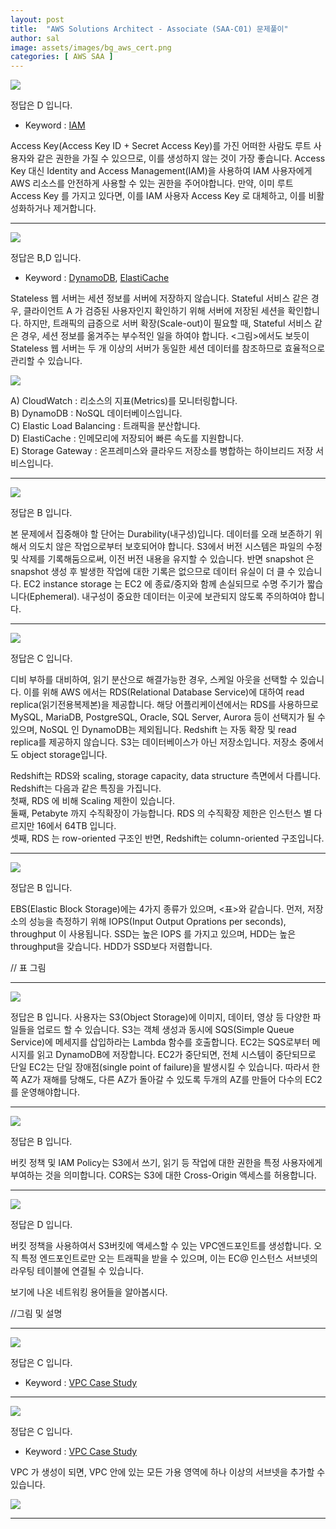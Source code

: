 ```yaml
---
layout: post
title:  "AWS Solutions Architect - Associate (SAA-C01) 문제풀이"
author: sal
image: assets/images/bg_aws_cert.png
categories: [ AWS SAA ]
---
```

<img src="/assets/images/AWS/SAA_C01_01.png"/>

정답은 <span class="spoiler">D 입니다.</span>

- Keyword : <a href="https://docs.aws.amazon.com/IAM/latest/UserGuide/id_credentials_access-keys.html">IAM</a>

Access Key(Access Key ID + Secret Access Key)를 가진 어떠한 사람도 루트 사용자와 같은 권한을 가질 수 있으므로, 이를 생성하지 않는 것이 가장 좋습니다. Access Key 대신 Identity and Access Management(IAM)을 사용하여 IAM 사용자에게 AWS 리소스를 안전하게 사용할 수 있는 권한을 주어야합니다. 만약, 이미 루트 Access Key 를 가지고 있다면, 이를 IAM 사용자 Access Key 로 대체하고, 이를 비활성화하거나 제거합니다. 
<hr>
<img src="/assets/images/AWS/SAA_C01_02.png"/>

정답은 <span class="spoiler">B,D 입니다.</span>

- Keyword : <a href="https://amzn.to/3vz2Y2x">DynamoDB</a>, <a href="https://amzn.to/3bRP4Rh">ElastiCache</a>

Stateless 웹 서버는 세션 정보를 서버에 저장하지 않습니다. Stateful 서비스 같은 경우, 클라이언트 A 가 검증된 사용자인지 확인하기 위해 서버에 저장된 세션을 확인합니다. 하지만, 트래픽의 급증으로 서버 확장(Scale-out)이 필요할 때, Stateful 서비스 같은 경우, 세션 정보를 옮겨주는 부수적인 일을 하여야 합니다. <그림>에서도 보듯이 Stateless 웹 서버는 두 개 이상의 서버가 동일한 세션 데이터를 참조하므로 효율적으로 관리할 수 있습니다.

<img src="/assets/images/AWS/SAA_C01_02_01.png"/>

A) CloudWatch : 리소스의 지표(Metrics)를 모니터링합니다. <br/>
B) DynamoDB : NoSQL 데이터베이스입니다. <br/>
C) Elastic Load Balancing : 트래픽을 분산합니다. <br/>
D) ElastiCache : 인메모리에 저장되어 빠른 속도를 지원합니다. <br/>
E) Storage Gateway : 온프레미스와 클라우드 저장소를 병합하는 하이브리드 저장 서비스입니다. <br/>
<hr>
<img src="/assets/images/AWS/SAA_C01_03.png"/>

정답은 <span class="spoiler">B 입니다.</span>

본 문제에서 집중해야 할 단어는 Durability(내구성)입니다. 데이터를 오래 보존하기 위해서 의도치 않은 작업으로부터 보호되어야 합니다. S3에서 버전 시스템은 파일의 수정 및 삭제를 기록해둠으로써, 이전 버전 내용을 유지할 수 있습니다. 반면 snapshot 은 snapshot 생성 후 발생한 작업에 대한 기록은 없으므로 데이터 유실이 더 클 수 있습니다. EC2 instance storage 는 EC2 에 종료/중지와 함께 손실되므로 수명 주기가 짧습니다(Ephemeral). 내구성이 중요한 데이터는 이곳에 보관되지 않도록 주의하여야 합니다. 
<hr>
<img src="/assets/images/AWS/SAA_C01_04.png"/>

정답은 <span class="spoiler">C 입니다.</span>

디비 부하를 대비하여, 읽기 분산으로 해결가능한 경우, 스케일 아웃을 선택할 수 있습니다. 이를 위해 AWS 에서는 RDS(Relational Database Service)에 대하여 read replica(읽기전용복제본)을 제공합니다. 해당 어플리케이션에서는 RDS를 사용하므로 MySQL, MariaDB, PostgreSQL, Oracle, SQL Server, Aurora 등이 선택지가 될 수 있으며, NoSQL 인 DynamoDB는 제외됩니다. Redshift 는 자동 확장 및 read replica를 제공하지 않습니다. S3는 데이터베이스가 아닌 저장소입니다. 저장소 중에서도 object storage입니다. 

Redshift는 RDS와 scaling, storage capacity, data structure 측면에서 다릅니다. Redshift는 다음과 같은 특징을 가집니다. <br/>
첫째, RDS 에 비해 Scaling 제한이 있습니다. <br/>
둘째, Petabyte 까지 수직확장이 가능합니다. RDS 의 수직확장 제한은 인스턴스 별 다르지만 16에서 64TB 입니다. <br/>
셋째, RDS 는 row-oriented 구조인 반면, Redshift는 column-oriented 구조입니다. <br/>

<hr>
<img src="/assets/images/AWS/SAA_C01_05.png"/>

정답은 <span class="spoiler">B 입니다.</span>

EBS(Elastic Block Storage)에는 4가지 종류가 있으며, <표>와 같습니다. 먼저, 저장소의 성능을 측정하기 위해 IOPS(Input Output Oprations per seconds), throughput 이 사용됩니다. SSD는 높은 IOPS 를 가지고 있으며, HDD는 높은 throughput을 갖습니다. HDD가 SSD보다 저렴합니다.

// 표 그림 

<hr>
<img src="/assets/images/AWS/SAA_C01_06.png"/>


정답은 <span class="spoiler">B 입니다.</span>
사용자는 S3(Object Storage)에 이미지, 데이터, 영상 등 다양한 파일들을 업로드 할 수 있습니다. S3는 객체 생성과 동시에 SQS(Simple Queue Service)에 메세지를 삽입하라는 Lambda 함수를 호출합니다. EC2는 SQS로부터 메시지를 읽고 DynamoDB에 저장합니다. EC2가 중단되면, 전체 시스템이 중단되므로 단일 EC2는 단일 장애점(single point of failure)을 발생시킬 수 있습니다. 따라서 한 쪽 AZ가 재해를 당해도, 다른 AZ가 돌아갈 수 있도록 두개의 AZ를 만들어 다수의 EC2를 운영해야합니다.

<hr>
<img src="/assets/images/AWS/SAA_C01_07.png"/>

정답은 <span class="spoiler">B 입니다.</span>

버킷 정책 및 IAM Policy는 S3에서 쓰기, 읽기 등 작업에 대한 권한을 특정 사용자에게 부여하는 것을 의미합니다. CORS는 S3에 대한 Cross-Origin 액세스를 허용합니다.

<hr>
<img src="/assets/images/AWS/SAA_C01_08.png"/>

정답은 <span class="spoiler">D 입니다.</span>

버킷 정책을 사용하여서 S3버킷에 액세스할 수 있는 VPC엔드포인트를 생성합니다. 오직 특정 엔드포인트로만 오는 트래픽을 받을 수 있으며, 이는 EC@ 인스턴스 서브넷의 라우팅 테이블에 연결될 수 있습니다.

보기에 나온 네트워킹 용어들을 알아봅시다.

//그림 및 설명 

<hr>
<img src="/assets/images/AWS/SAA_C01_09.png"/>

정답은 <span class="spoiler">C 입니다.</span>

- Keyword : <a href="https://docs.aws.amazon.com/ko_kr/vpc/latest/userguide/VPC_Scenario2.html">VPC Case Study</a>

<hr>
<img src="/assets/images/AWS/SAA_C01_10.png"/>

정답은 <span class="spoiler">C 입니다.</span>

- Keyword : <a href="https://docs.aws.amazon.com/ko_kr/vpc/latest/userguide/VPC_Scenario2.html">VPC Case Study</a>

VPC 가 생성이 되면, VPC 안에 있는 모든 가용 영역에 하나 이상의 서브넷을 추가할 수 있습니다. 

<img src="/assets/images/AWS/SAA_C01_10_01.png"/>
<hr>

